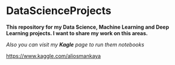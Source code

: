 # DataScienceProjects

**This repository for my Data Science, Machine Learning and Deep Learning projects. I want to share my work on this areas.**

*Also you can visit my **Kagle** page to run them notebooks*

https://www.kaggle.com/aliosmankaya
